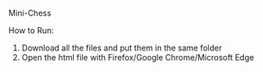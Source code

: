 Mini-Chess

How to Run:
1) Download all the files and put them in the same folder
2) Open the html file with Firefox/Google Chrome/Microsoft Edge
